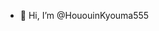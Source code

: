 - 👋 Hi, I’m @HououinKyouma555
<!---
HououinKyouma555/HououinKyouma555 is a ✨ special ✨ repository because its `README.md` (this file) appears on your GitHub profile.
You can click the Preview link to take a look at your changes.
--->
